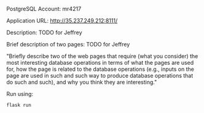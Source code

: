 
PostgreSQL Account: mr4217

Application URL: http://35.237.249.212:8111/

Description: TODO for Jeffrey

Brief description of two pages: TODO for Jeffrey

"Briefly describe two of the web pages 
that require (what you consider) the most 
interesting database operations in terms of 
what the pages are used for, how the page is 
related to the database operations (e.g., 
inputs on the page are used in such and such 
way to produce database operations that do such 
and such), and why you think they are interesting."

Run using:

```
flask run
```